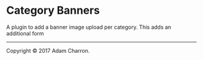 # Category Banners

A plugin to add a banner image upload per category. This adds an additional form

---
Copyright &copy; 2017 Adam Charron.
